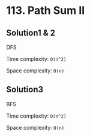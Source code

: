 # 113. Path Sum II

## Solution1 & 2

DFS

Time complexity: `O(n^2)`

Space complexity: `O(n)`

## Solution3

BFS

Time complexity: `O(n^2)`

Space complexity: `O(n)`
